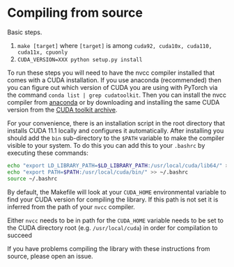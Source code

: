 # Compiling from source

Basic steps.
1. `make [target]` where `[target]` is among `cuda92, cuda10x, cuda110, cuda11x, cpuonly`
2. `CUDA_VERSION=XXX python setup.py install`

To run these steps you will need to have the nvcc compiler installed that comes with a CUDA installation. If you use anaconda (recommended) then you can figure out which version of CUDA you are using with PyTorch via the command `conda list | grep cudatoolkit`. Then you can install the nvcc compiler from [anaconda](https://anaconda.org/conda-forge/cudatoolkit-dev) or by downloading and installing the same CUDA version from the [CUDA toolkit archive](https://developer.nvidia.com/cuda-toolkit-archive). 

For your convenience, there is an installation script in the root directory that installs CUDA 11.1 locally and configures it automatically. After installing you should add the `bin` sub-directory to the `$PATH` variable to make the compiler visible to your system. To do this you can add this to your `.bashrc` by executing these commands:
```bash
echo "export LD_LIBRARY_PATH=$LD_LIBRARY_PATH:/usr/local/cuda/lib64/" >> ~/.bashrc
echo "export PATH=$PATH:/usr/local/cuda/bin/" >> ~/.bashrc
source ~/.bashrc
```

By default, the Makefile will look at your `CUDA_HOME` environmental variable to find your CUDA version for compiling the library. If this path is not set it is inferred from the path of your `nvcc` compiler. 

Either `nvcc` needs to be in path for the `CUDA_HOME` variable needs to be set to the CUDA directory root (e.g. `/usr/local/cuda`) in order for compilation to succeed

If you have problems compiling the library with these instructions from source, please open an issue.
